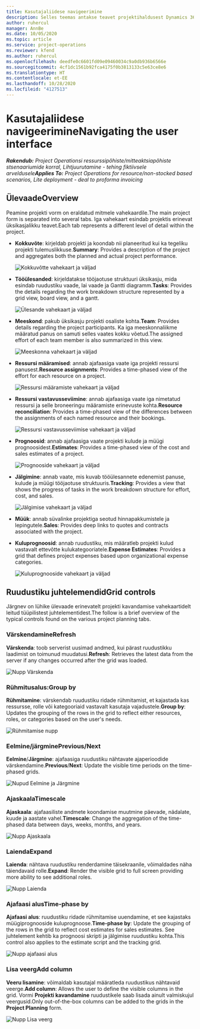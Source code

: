 ```yaml
---
title: Kasutajaliidese navigeerimine
description: Selles teemas antakse teavet projektihaldusest Dynamics 365 Projecti toimingutes.
author: ruhercul
manager: AnnBe
ms.date: 10/05/2020
ms.topic: article
ms.service: project-operations
ms.reviewer: kfend
ms.author: ruhercul
ms.openlocfilehash: deedfe0c6601fd09e09460034c9a0db936b6566e
ms.sourcegitcommit: 4cf1dc1561b92fca4175f0b3813133c5e63ce8e6
ms.translationtype: HT
ms.contentlocale: et-EE
ms.lasthandoff: 10/28/2020
ms.locfileid: "4127513"
---
```

# <a name="navigating-the-user-interface"></a><span data-ttu-id="cb586-103">Kasutajaliidese navigeerimine</span><span class="sxs-lookup"><span data-stu-id="cb586-103">Navigating the user interface</span></span>

<span data-ttu-id="cb586-104">_**Rakendub:** Project Operationsi ressurssipõhiste/mitteaktsiapõhiste stsenaariumide korral,  Lihtjuurutamine - tehing fiktiivsele arveldusele_</span><span class="sxs-lookup"><span data-stu-id="cb586-104">_**Applies To:** Project Operations for resource/non-stocked based scenarios, Lite deployment - deal to proforma invoicing_</span></span>

## <a name="overview"></a><span data-ttu-id="cb586-105">Ülevaade</span><span class="sxs-lookup"><span data-stu-id="cb586-105">Overview</span></span>

<span data-ttu-id="cb586-106">Peamine projekti vorm on eraldatud mitmele vahekaardile.</span><span class="sxs-lookup"><span data-stu-id="cb586-106">The main project form is separated into several tabs.</span></span> <span data-ttu-id="cb586-107">Iga vahekaart esindab projektis erinevat üksikasjalikku teavet.</span><span class="sxs-lookup"><span data-stu-id="cb586-107">Each tab represents a different level of detail within the project.</span></span>

- <span data-ttu-id="cb586-108">**Kokkuvõte**: kirjeldab projekti ja koondab nii planeeritud kui ka tegeliku projekti tulemuslikkuse.</span><span class="sxs-lookup"><span data-stu-id="cb586-108">**Summary**: Provides a description of the project and aggregates both the planned and actual project performance.</span></span>

    ![Kokkuvõtte vahekaart ja väljad](media/navigation7.png)

- <span data-ttu-id="cb586-110">**Tööülesanded**: kirjeldatakse tööjaotuse struktuuri üksikasju, mida esindab ruudustiku vaade, lai vaade ja Gantti diagramm.</span><span class="sxs-lookup"><span data-stu-id="cb586-110">**Tasks**: Provides the details regarding the work breakdown structure represented by a grid view, board view, and a gantt.</span></span>

    ![Ülesande vahekaart ja väljad](media/navigation8.png)

- <span data-ttu-id="cb586-112">**Meeskond**: pakub üksikasju projekti osaliste kohta.</span><span class="sxs-lookup"><span data-stu-id="cb586-112">**Team**: Provides details regarding the project participants.</span></span> <span data-ttu-id="cb586-113">Ka iga meeskonnaliikme määratud panus on samuti selles vaates kokku võetud.</span><span class="sxs-lookup"><span data-stu-id="cb586-113">The assigned effort of each team member is also summarized in this view.</span></span>

    ![Meeskonna vahekaart ja väljad](media/navigation9.png)

- <span data-ttu-id="cb586-115">**Ressursi määramised**: annab ajafaasiga vaate iga projekti ressursi panusest.</span><span class="sxs-lookup"><span data-stu-id="cb586-115">**Resource assignments**: Provides a time-phased view of the effort for each resource on a project.</span></span>

    ![Ressursi määramiste vahekaart ja väljad](media/navigation10.png)

- <span data-ttu-id="cb586-117">**Ressursi vastavusseviimine**: annab ajafaasiga vaate iga nimetatud ressursi ja selle broneeringu määramiste erinevuste kohta.</span><span class="sxs-lookup"><span data-stu-id="cb586-117">**Resource reconciliation**: Provides a time-phased view of the differences between the assignments of each named resource and their bookings.</span></span>

    ![Ressursi vastavusseviimise vahekaart ja väljad](media/navigation11.png)

- <span data-ttu-id="cb586-119">**Prognoosid**: annab ajafaasiga vaate projekti kulude ja müügi prognoosidest.</span><span class="sxs-lookup"><span data-stu-id="cb586-119">**Estimates**: Provides a time-phased view of the cost and sales estimates of a project.</span></span>

    ![Prognooside vahekaart ja väljad](media/navigation12.png)

- <span data-ttu-id="cb586-121">**Jälgimine**: annab vaate, mis kuvab tööülesannete edenemist panuse, kulude ja müügi tööjaotuse struktuuris.</span><span class="sxs-lookup"><span data-stu-id="cb586-121">**Tracking**: Provides a view that shows the progress of tasks in the work breakdown structure for effort, cost, and sales.</span></span>

    ![Jälgimise vahekaart ja väljad](media/navigation13.png)

- <span data-ttu-id="cb586-123">**Müük**: annab süvalinke projektiga seotud hinnapakkumistele ja lepingutele.</span><span class="sxs-lookup"><span data-stu-id="cb586-123">**Sales**: Provides deep links to quotes and contracts associated with the project.</span></span>

- <span data-ttu-id="cb586-124">**Kuluprognoosid**: annab ruudustiku, mis määratleb projekti kulud vastavalt ettevõtte kulukategooriatele.</span><span class="sxs-lookup"><span data-stu-id="cb586-124">**Expense Estimates**: Provides a grid that defines project expenses based upon organizational expense categories.</span></span>

    ![Kuluprognooside vahekaart ja väljad](media/navigation14.png)

## <a name="grid-controls"></a><span data-ttu-id="cb586-126">Ruudustiku juhtelemendid</span><span class="sxs-lookup"><span data-stu-id="cb586-126">Grid controls</span></span>

<span data-ttu-id="cb586-127">Järgnev on lühike ülevaade erinevatelt projekti kavandamise vahekaartidelt leitud tüüpilistest juhtelementidest.</span><span class="sxs-lookup"><span data-stu-id="cb586-127">The follow is a brief overview of the typical controls found on the various project planning tabs.</span></span>

### <a name="refresh"></a><span data-ttu-id="cb586-128">Värskendamine</span><span class="sxs-lookup"><span data-stu-id="cb586-128">Refresh</span></span>

<span data-ttu-id="cb586-129">**Värskenda**: toob serverist uusimad andmed, kui pärast ruudustikku laadimist on toimunud muudatusi.</span><span class="sxs-lookup"><span data-stu-id="cb586-129">**Refresh**: Retrieves the latest data from the server if any changes occurred after the grid was loaded.</span></span>

![Nupp Värskenda](media/navigation7.png)

### <a name="group-by"></a><span data-ttu-id="cb586-131">Rühmitusalus:</span><span class="sxs-lookup"><span data-stu-id="cb586-131">Group by</span></span>

<span data-ttu-id="cb586-132">**Rühmitamine**: värskendab ruudustiku ridade rühmitamist, et kajastada kas ressursse, rolle või kategooriaid vastavalt kasutaja vajadustele.</span><span class="sxs-lookup"><span data-stu-id="cb586-132">**Group by**: Updates the grouping of the rows in the grid to reflect either resources, roles, or categories based on the user's needs.</span></span>

![Rühmitamise nupp](media/navigation6.png)

### <a name="previousnext"></a><span data-ttu-id="cb586-134">Eelmine/järgmine</span><span class="sxs-lookup"><span data-stu-id="cb586-134">Previous/Next</span></span>

<span data-ttu-id="cb586-135">**Eelmine**/**Järgmine**: ajafaasiga ruudustiku nähtavate ajaperioodide värskendamine.</span><span class="sxs-lookup"><span data-stu-id="cb586-135">**Previous**/**Next**: Update the visible time periods on the time-phased grids.</span></span>

![Nupud Eelmine ja Järgmine](media/navigation2.png)

### <a name="timescale"></a><span data-ttu-id="cb586-137">Ajaskaala</span><span class="sxs-lookup"><span data-stu-id="cb586-137">Timescale</span></span>

<span data-ttu-id="cb586-138">**Ajaskaala**: ajafaasiliste andmete koondamise muutmine päevade, nädalate, kuude ja aastate vahel.</span><span class="sxs-lookup"><span data-stu-id="cb586-138">**Timescale**: Change the aggregation of the time-phased data between days, weeks, months, and years.</span></span>

![Nupp Ajaskaala](media/navigation3.png)

### <a name="expand"></a><span data-ttu-id="cb586-140">Laienda</span><span class="sxs-lookup"><span data-stu-id="cb586-140">Expand</span></span>

<span data-ttu-id="cb586-141">**Laienda**: nähtava ruudustiku renderdamine täisekraanile, võimaldades näha täiendavaid rolle.</span><span class="sxs-lookup"><span data-stu-id="cb586-141">**Expand**: Render the visible grid to full screen providing more ability to see additional roles.</span></span>

![Nupp Laienda](media/navigation4.png)

### <a name="time-phase-by"></a><span data-ttu-id="cb586-143">Ajafaasi alus</span><span class="sxs-lookup"><span data-stu-id="cb586-143">Time-phase by</span></span>

<span data-ttu-id="cb586-144">**Ajafaasi alus**: ruudustiku ridade rühmitamise uuendamine, et see kajastaks müügiprognooside kuluprognoose.</span><span class="sxs-lookup"><span data-stu-id="cb586-144">**Time-phase by**: Update the grouping of the rows in the grid to reflect cost estimates for sales estimates.</span></span> <span data-ttu-id="cb586-145">See juhtelement kehtib ka prognoosi skripti ja jälgimise ruudustiku kohta.</span><span class="sxs-lookup"><span data-stu-id="cb586-145">This control also applies to the estimate script and the tracking grid.</span></span>

![Nupp ajafaasi alus](media/navigation0.png)

### <a name="add-column"></a><span data-ttu-id="cb586-147">Lisa veerg</span><span class="sxs-lookup"><span data-stu-id="cb586-147">Add column</span></span>

<span data-ttu-id="cb586-148">**Veeru lisamine**: võimaldab kasutajal määratleda ruudustikus nähtavaid veerge.</span><span class="sxs-lookup"><span data-stu-id="cb586-148">**Add column**: Allows the user to define the visible columns in the grid.</span></span> <span data-ttu-id="cb586-149">Vormi **Projekti kavandamine** ruudustikele saab lisada ainult valmiskujul veergusid.</span><span class="sxs-lookup"><span data-stu-id="cb586-149">Only out-of-the-box columns can be added to the grids in the **Project Planning** form.</span></span>

![Nupp Lisa veerg](media/navigation5.png)
